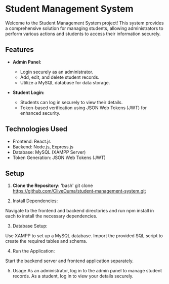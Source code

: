 # Student Management System

Welcome to the Student Management System project! This system provides a comprehensive solution for managing students, allowing administrators to perform various actions and students to access their information securely.

## Features

- **Admin Panel:**
  - Login securely as an administrator.
  - Add, edit, and delete student records.
  - Utilize a MySQL database for data storage.

- **Student Login:**
  - Students can log in securely to view their details.
  - Token-based verification using JSON Web Tokens (JWT) for enhanced security.

## Technologies Used

- Frontend: React.js
- Backend: Node.js, Express.js
- Database: MySQL (XAMPP Server)
- Token Generation: JSON Web Tokens (JWT)

## Setup

1. **Clone the Repository:**
   'bash'
   git clone https://github.com/CliveOuma/student-management-system.git
   
2. Install Dependencies:

Navigate to the frontend and backend directories and run npm install in each to install the necessary dependencies.

3. Database Setup:

Use XAMPP to set up a MySQL database.
Import the provided SQL script to create the required tables and schema.

4. Run the Application:

Start the backend server and frontend application separately.

5. Usage
As an administrator, log in to the admin panel to manage student records.
As a student, log in to view your details securely.
